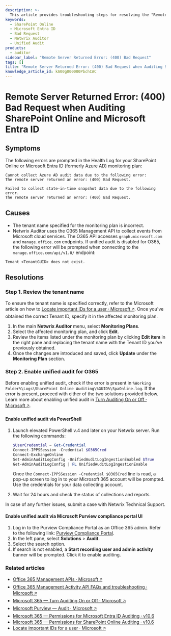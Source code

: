 ```yaml
---
description: >-
  This article provides troubleshooting steps for resolving the "Remote Server Returned Error: (400) Bad Request" issue when auditing SharePoint Online and Microsoft Entra ID.
keywords:
  - SharePoint Online
  - Microsoft Entra ID
  - Bad Request
  - Netwrix Auditor
  - Unified Audit
products:
  - auditor
sidebar_label: "Remote Server Returned Error: (400) Bad Request"
tags: []
title: "Remote Server Returned Error: (400) Bad Request when Auditing SharePoint Online and Microsoft Entra ID"
knowledge_article_id: kA00g000000PbchCAC
---
```


# Remote Server Returned Error: (400) Bad Request when Auditing SharePoint Online and Microsoft Entra ID

## Symptoms

The following errors are prompted in the Health Log for your SharePoint Online or Microsoft Entra ID (formerly Azure AD) monitoring plan:

```
Cannot collect Azure AD audit data due to the following error:
The remote server returned an error: (400) Bad Request.
```

```
Failed to collect state-in-time snapshot data due to the following error.
The remote server returned an error: (400) Bad Request.
```

## Causes

- The tenant name specified for the monitoring plan is incorrect.
- Netwrix Auditor uses the O365 Management API to collect events from Microsoft cloud services. The O365 API accesses `graph.microsoft.com` and `manage.office.com` endpoints. If unified audit is disabled for O365, the following error will be prompted when connecting to the `manage.office.com/api/v1.0/` endpoint:

```
Tenant <TenantGUID> does not exist.
```

## Resolutions

### Step 1. Review the tenant name

To ensure the tenant name is specified correctly, refer to the Microsoft article on how to [Locate important IDs for a user ⸱ Microsoft 🡥](https://learn.microsoft.com/en-us/partner-center/find-ids-and-domain-names). Once you've obtained the correct Tenant ID, specify it in the affected monitoring plan.

1. In the main **Netwrix Auditor** menu, select **Monitoring Plans**.
2. Select the affected monitoring plan, and click **Edit**.
3. Review the items listed under the monitoring plan by clicking **Edit item** in the right pane and replacing the tenant name with the Tenant ID you've previously obtained.
4. Once the changes are introduced and saved, click **Update** under the **Monitoring Plan** section.

### Step 2. Enable unified audit for O365

Before enabling unified audit, check if the error is present in `%Working Folder%\Logs\SharePoint Online Auditing\%GUID%\SpaOnline.log`. If the error is present, proceed with either of the two solutions provided below. Learn more about enabling unified audit in [Turn Auditing On or Off ⸱ Microsoft 🡥](https://learn.microsoft.com/en-us/purview/audit-log-enable-disable).

#### Enable unified audit via PowerShell

1. Launch elevated PowerShell v.4 and later on your Netwrix server. Run the following commands:

   ```powershell
   $UserCredential = Get-Credential
   Connect-IPPSSession -Credential $O365Cred
   Connect-ExchangeOnline
   Set-AdminAuditLogConfig -UnifiedAuditLogIngestionEnabled $True
   Get-AdminAuditLogConfig | FL UnifiedAuditLogIngestionEnable
   ```

   Once the `Connect-IPPSSession -Credential $O365Cred` line is read, a pop-up screen to log in to your Microsoft 365 account will be prompted. Use the credentials for your data collecting account.

2. Wait for 24 hours and check the status of collections and reports.

In case of any further issues, submit a case with Netwrix Technical Support.

#### Enable unified audit via Microsoft Purview compliance portal UI

1. Log in to the Purview Compliance Portal as an Office 365 admin. Refer to the following link: [Purview Compliance Portal](https://compliance.microsoft.com).
2. In the left pane, select **Solutions** > **Audit**.
3. Select the search option.
4. If search is not enabled, a **Start recording user and admin activity** banner will be prompted. Click it to enable auditing.

### Related articles

- [Office 365 Management APIs ⸱ Microsoft 🡥](https://docs.microsoft.com/en-us/office/office-365-management-api/)
- [Office 365 Management Activity API FAQs and troubleshooting ⸱ Microsoft 🡥](https://docs.microsoft.com/en-us/office/office-365-management-api/troubleshooting-the-office-365-management-activity-api)
- [Microsoft 365 — Turn Auditing On or Off ⸱ Microsoft 🡥](https://docs.microsoft.com/en-us/microsoft-365/compliance/turn-audit-log-search-on-or-off)
- [Microsoft Purview — Audit ⸱ Microsoft 🡥](https://compliance.microsoft.com/solutioncatalog/solution/auditlogsearch?solutionname=Audit)
- [Microsoft 365 — Permissions for Microsoft Entra ID Auditing ⸱ v10.6](/docs/auditor/10.6/configuration/microsoft365/microsoftentraid/permissions)
- [Microsoft 365 — Permissions for SharePoint Online Auditing ⸱ v10.6](/docs/auditor/10.6/configuration/microsoft365/sharepointonline/permissions)
- [Locate important IDs for a user ⸱ Microsoft 🡥](https://learn.microsoft.com/en-us/partner-center/find-ids-and-domain-names)